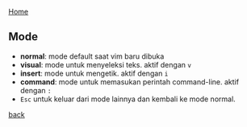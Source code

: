 [Home](../)

## Mode
- **normal**: mode default saat vim baru dibuka
- **visual**: mode untuk menyeleksi teks. aktif dengan `v`
- **insert**: mode untuk mengetik. aktif dengan `i`
- **command**: mode untuk memasukan perintah command-line. aktif dengan `:`
- `Esc` untuk keluar dari mode lainnya dan kembali ke mode normal.

[back](./)
